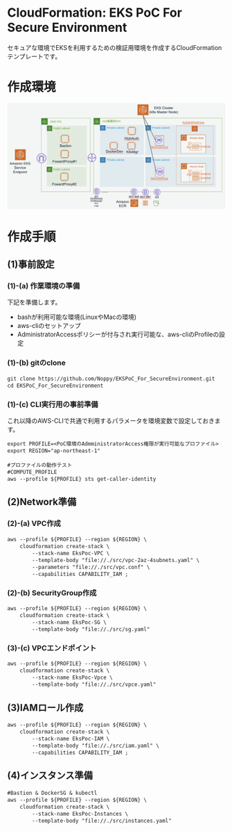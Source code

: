 # CloudFormation: EKS PoC For Secure Environment
セキュアな環境でEKSを利用するための検証用環境を作成するCloudFormationテンプレートです。
# 作成環境
![CFn_configuration](./Documents/EKS_PoC.png)

# 作成手順
## (1)事前設定
### (1)-(a) 作業環境の準備
下記を準備します。
* bashが利用可能な環境(LinuxやMacの環境)
* aws-cliのセットアップ
* AdministratorAccessポリシーが付与され実行可能な、aws-cliのProfileの設定

### (1)-(b) gitのclone
```shell
git clone https://github.com/Noppy/EKSPoC_For_SecureEnvironment.git
cd EKSPoC_For_SecureEnvironment
```

### (1)-(c) CLI実行用の事前準備
これ以降のAWS-CLIで共通で利用するパラメータを環境変数で設定しておきます。
```shell
export PROFILE=<PoC環境のAdmministratorAccess権限が実行可能なプロファイル>
export REGION="ap-northeast-1"

#プロファイルの動作テスト
#COMPUTE_PROFILE
aws --profile ${PROFILE} sts get-caller-identity
```
## (2)Network準備
### (2)-(a) VPC作成
```shell
aws --profile ${PROFILE} --region ${REGION} \
    cloudformation create-stack \
        --stack-name EksPoc-VPC \
        --template-body "file://./src/vpc-2az-4subnets.yaml" \
        --parameters "file://./src/vpc.conf" \
        --capabilities CAPABILITY_IAM ;
```
### (2)-(b) SecurityGroup作成
```shell
aws --profile ${PROFILE} --region ${REGION} \
    cloudformation create-stack \
        --stack-name EksPoc-SG \
        --template-body "file://./src/sg.yaml"
```
### (3)-(c) VPCエンドポイント
```shell
aws --profile ${PROFILE} --region ${REGION} \
    cloudformation create-stack \
        --stack-name EksPoc-Vpce \
        --template-body "file://./src/vpce.yaml" 
```

## (3)IAMロール作成
```shell
aws --profile ${PROFILE} --region ${REGION} \
    cloudformation create-stack \
        --stack-name EksPoc-IAM \
        --template-body "file://./src/iam.yaml" \
        --capabilities CAPABILITY_IAM ;
```

## (4)インスタンス準備

```shell
#Bastion & DockerSG & kubectl
aws --profile ${PROFILE} --region ${REGION} \
    cloudformation create-stack \
        --stack-name EksPoc-Instances \
        --template-body "file://./src/instances.yaml" 
```
